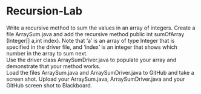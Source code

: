 # Recursion-Lab
Write a recursive method to sum the values in an array of integers.  Create a file ArraySum.java and add the recursive method 
public int sumOfArray (Integer[] a,int index).
Note that ‘a’ is an array of type Integer that is specified in the driver file, and ‘index’ is an integer that shows which number in the array to sum next.  
Use the driver class ArraySumDriver.java to populate your array and demonstrate that your method works.  
Load the files ArraySum.java and ArraySumDriver.java to GitHub and take a screen shot.
Upload your ArraySum.java, ArraySumDriver.java and your GitHub screen shot to Blackboard.
